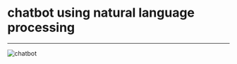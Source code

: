 # chatbot using natural language processing

---


![chatbot](https://user-images.githubusercontent.com/50107057/82842333-618ddb80-9ed9-11ea-9547-ae6c73ecbdb3.PNG)

